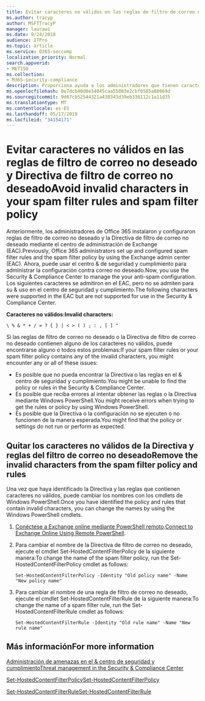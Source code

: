 ```yaml
---
title: Evitar caracteres no válidos en las reglas de filtro de correo no deseado y la Directiva de filtro de correo no deseado
ms.author: tracyp
author: MSFTTracyP
manager: laurawi
ms.date: 9/24/2018
audience: ITPro
ms.topic: article
ms.service: O365-seccomp
localization_priority: Normal
search.appverid:
- MET150
ms.collection:
- M365-security-compliance
description: Proporciona ayuda a los administradores que tienen caracteres no válidos en la configuración contra correo no deseado y tienen problemas al intentar usar el centro &amp; de seguridad y cumplimiento.
ms.openlocfilehash: 0e7dcb40d8e54045caa55083e2cbf0585a80869d
ms.sourcegitcommit: 9d67cb52544321a430343d39eb336112c1a11d35
ms.translationtype: MT
ms.contentlocale: es-ES
ms.lasthandoff: 05/17/2019
ms.locfileid: "34154171"
---
```

# <a name="avoid-invalid-characters-in-your-spam-filter-rules-and-spam-filter-policy"></a><span data-ttu-id="74c7f-103">Evitar caracteres no válidos en las reglas de filtro de correo no deseado y Directiva de filtro de correo no deseado</span><span class="sxs-lookup"><span data-stu-id="74c7f-103">Avoid invalid characters in your spam filter rules and spam filter policy</span></span> 

<span data-ttu-id="74c7f-104">Anteriormente, los administradores de Office 365 instalaron y configuraron reglas de filtro de correo no deseado y la Directiva de filtro de correo no deseado mediante el centro de administración de Exchange (EAC).</span><span class="sxs-lookup"><span data-stu-id="74c7f-104">Previously, Office 365 administrators set up and configured spam filter rules and the spam filter policy by using the Exchange admin center (EAC).</span></span> <span data-ttu-id="74c7f-105">Ahora, puede usar el centro &amp; de seguridad y cumplimiento para administrar la configuración contra correo no deseado.</span><span class="sxs-lookup"><span data-stu-id="74c7f-105">Now, you use the Security &amp; Compliance Center to manage the your anti-spam configuration.</span></span> <span data-ttu-id="74c7f-106">Los siguientes caracteres se admitiron en el EAC, pero no se admiten para su &amp; uso en el centro de seguridad y cumplimiento.</span><span class="sxs-lookup"><span data-stu-id="74c7f-106">The following characters were supported in the EAC but are not supported for use in the Security &amp; Compliance Center.</span></span>  

<span data-ttu-id="74c7f-107">**Caracteres no válidos:**</span><span class="sxs-lookup"><span data-stu-id="74c7f-107">**Invalid characters:**</span></span>
  
```\ % & * + / = ? { } | < > ( ) ; : , [ ] "```

<span data-ttu-id="74c7f-108">Si las reglas de filtro de correo no deseado o la Directiva de filtro de correo no deseado contienen alguno de los caracteres no válidos, puede encontrarse alguno o todos estos problemas:</span><span class="sxs-lookup"><span data-stu-id="74c7f-108">If your spam filter rules or your spam filter policy contains any of the invalid characters, you might encounter any or all of these issues:</span></span>
- <span data-ttu-id="74c7f-109">Es posible que no pueda encontrar la Directiva o las reglas en el &amp; centro de seguridad y cumplimiento.</span><span class="sxs-lookup"><span data-stu-id="74c7f-109">You might be unable to find the policy or rules in the Security &amp; Compliance Center.</span></span>
- <span data-ttu-id="74c7f-110">Es posible que reciba errores al intentar obtener las reglas o la Directiva mediante Windows PowerShell.</span><span class="sxs-lookup"><span data-stu-id="74c7f-110">You might receive errors when trying to get the rules or policy by using Windows PowerShell.</span></span>
- <span data-ttu-id="74c7f-111">Es posible que la Directiva o la configuración no se ejecuten o no funcionen de la manera esperada.</span><span class="sxs-lookup"><span data-stu-id="74c7f-111">You might find that the policy or settings do not run or perform as expected.</span></span>

## <a name="remove-the-invalid-characters-from-the-spam-filter-policy-and-rules"></a><span data-ttu-id="74c7f-112">Quitar los caracteres no válidos de la Directiva y reglas del filtro de correo no deseado</span><span class="sxs-lookup"><span data-stu-id="74c7f-112">Remove the invalid characters from the spam filter policy and rules</span></span>

<span data-ttu-id="74c7f-113">Una vez que haya identificado la Directiva y las reglas que contienen caracteres no válidos, puede cambiar los nombres con los cmdlets de Windows PowerShell.</span><span class="sxs-lookup"><span data-stu-id="74c7f-113">Once you have identified the policy and rules that contain invalid characters, you can change the names by using the Windows PowerShell cmdlets.</span></span> 

1. <span data-ttu-id="74c7f-114">[Conéctese a Exchange online mediante PowerShell remoto](https://docs.microsoft.com/powershell/exchange/exchange-online/connect-to-exchange-online-powershell/connect-to-exchange-online-powershell?view=exchange-ps).</span><span class="sxs-lookup"><span data-stu-id="74c7f-114">[Connect to Exchange Online Using Remote PowerShell](https://docs.microsoft.com/powershell/exchange/exchange-online/connect-to-exchange-online-powershell/connect-to-exchange-online-powershell?view=exchange-ps).</span></span>
    
2. <span data-ttu-id="74c7f-115">Para cambiar el nombre de la Directiva de filtro de correo no deseado, ejecute el cmdlet Set-HostedContentFilterPolicy de la siguiente manera:</span><span class="sxs-lookup"><span data-stu-id="74c7f-115">To change the name of the spam filter policy, run the Set-HostedContentFilterPolicy cmdlet as follows:</span></span>
    
    ```
    Set-HostedContentFilterPolicy -Identity "Old policy name" -Name "New policy name"
    ```  

3. <span data-ttu-id="74c7f-116">Para cambiar el nombre de una regla de filtro de correo no deseado, ejecute el cmdlet Set-HostedContentFilterRule de la siguiente manera:</span><span class="sxs-lookup"><span data-stu-id="74c7f-116">To change the name of a spam filter rule, run the Set-HostedContentFilterRule cmdlet as follows:</span></span>
    
    ```
    Set-HostedContentFilterRule -Identity "Old rule name" -Name "New rule name"
    ```  

  
 ## <a name="for-more-information"></a><span data-ttu-id="74c7f-117">Más información</span><span class="sxs-lookup"><span data-stu-id="74c7f-117">For more information</span></span>

[<span data-ttu-id="74c7f-118">Administración de amenazas en el &amp; centro de seguridad y cumplimiento</span><span class="sxs-lookup"><span data-stu-id="74c7f-118">Threat management in the Security &amp; Compliance Center</span></span>](threat-management.md)
  
[<span data-ttu-id="74c7f-119">Set-HostedContentFilterPolicy</span><span class="sxs-lookup"><span data-stu-id="74c7f-119">Set-HostedContentFilterPolicy</span></span>](https://docs.microsoft.com/powershell/module/exchange/antispam-antimalware/set-hostedcontentfilterpolicy?view=exchange-ps)

[<span data-ttu-id="74c7f-120">Set-HostedContentFilterRule</span><span class="sxs-lookup"><span data-stu-id="74c7f-120">Set-HostedContentFilterRule</span></span>](https://docs.microsoft.com/powershell/module/exchange/antispam-antimalware/set-hostedcontentfilterrule?view=exchange-ps)
